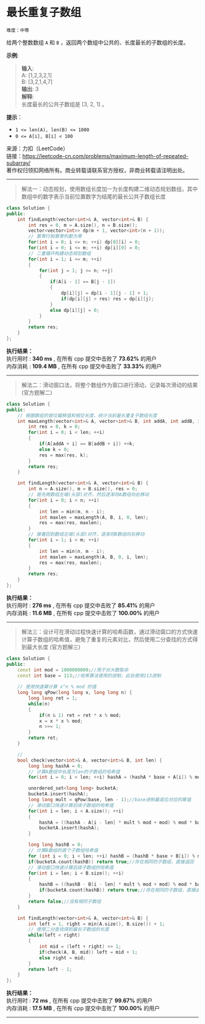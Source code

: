 # 最长重复子数组 #  
`难度：中等` 

给两个整数数组 `A` 和 `B` ，返回两个数组中公共的、长度最长的子数组的长度。  

**示例**:  
>**输入**:   
>A: [1,2,3,2,1]  
>B: [3,2,1,4,7]  
>**输出**: 3  
>**解释**:   
>长度最长的公共子数组是 [3, 2, 1] 。  

**提示**：  
- `1 <= len(A), len(B) <= 1000`  
- `0 <= A[i], B[i] < 100`  

来源：力扣（LeetCode）  
链接：https://leetcode-cn.com/problems/maximum-length-of-repeated-subarray/  
著作权归领扣网络所有。商业转载请联系官方授权，非商业转载请注明出处。  

---  
>解法一：动态规划，使用数组长度加一为长度构建二维动态规划数组，其中数组中的数字表示当前位置数字为结尾的最长公共子数组长度  

```C++  
class Solution {
public:
    int findLength(vector<int>& A, vector<int>& B) {
        int res = 0, m = A.size(), n = B.size();
        vector<vector<int>> dp(m + 1, vector<int>(n + 1));
        // 第零行和第零列都为零
        for(int i = 0; i <= n; ++i) dp[0][i] = 0;
        for(int i = 0; i <= m; ++i) dp[i][0] = 0;
        // 二重循环构建动态规划数组
        for(int i = 1; i <= m; ++i)
        {
            for(int j = 1; j <= n; ++j)
            {
                if(A[i - 1] == B[j - 1])
                {
                    dp[i][j] = dp[i - 1][j - 1] + 1;
                    if(dp[i][j] > res) res = dp[i][j];
                }
                else dp[i][j] = 0;
            }
        }
        return res;
    }
};
```  

**执行结果：**  
执行用时 : **340 ms** , 在所有 cpp 提交中击败了 **73.62%** 的用户  
内存消耗 : **109.4 MB** , 在所有 cpp 提交中击败了 **33.33%** 的用户  

---  
>解法二：滑动窗口法，将整个数组作为窗口进行滑动，记录每次滑动的结果 (官方题解二)  

```C++  
class Solution {
public:
    // 根据数组的首位偏移值和相交长度，统计当前最长重复子数组长度
    int maxLength(vector<int>& A, vector<int>& B, int addA, int addB, int len) {
        int res = 0, k = 0;
        for(int i = 0; i < len; ++i)
        {
            if(A[addA + i] == B[addB + i]) ++k;
            else k = 0;
            res = max(res, k);
        }
        return res;
    }

    int findLength(vector<int>& A, vector<int>& B) {
        int n = A.size(), m = B.size(), res = 0;
        // 首先两数组左端(头部)对齐，然后逐渐将A数组向右移动
        for(int i = 0; i < n; ++i)
        {
            int len = min(m, n - i);
            int maxlen = maxLength(A, B, i, 0, len);
            res = max(res, maxlen);
        }
        // 接着回到数组左端(头部)对齐，逐渐将B数组向右移动
        for(int i = 1; i < m; ++i)
        {
            int len = min(n, m - i);
            int maxlen = maxLength(A, B, 0, i, len);
            res = max(res, maxlen);
        }
        return res;
    }
};
```  

**执行结果：**  
执行用时 : **276 ms** , 在所有 cpp 提交中击败了 **85.41%** 的用户  
内存消耗 : **11.6 MB** , 在所有 cpp 提交中击败了 **100.00%** 的用户  

---  
>解法三：设计可在滑动过程快速计算的哈希函数，通过滑动窗口的方式快速计算子数组的哈希值，避免了重复的元素对比，然后使用二分查找的方式得到最大长度 (官方题解三)  

```C++  
class Solution {
public:
    const int mod = 1000000009;//用于对大数取余
    const int base = 113;//哈希算法使用的进制，此处使用113进制
    
    // 使用快速幂计算 x^n % mod 的值
    long long qPow(long long x, long long n) {
        long long ret = 1;
        while(n) 
        {
            if(n & 1) ret = ret * x % mod;
            x = x * x % mod;
            n >>= 1;
        }
        return ret;
    }

    // 
    bool check(vector<int>& A, vector<int>& B, int len) {
        long long hashA = 0;
        // 计算A数组中长度为len的子数组的哈希值
        for(int i = 0; i < len; ++i) hashA = (hashA * base + A[i]) % mod;

        unordered_set<long long> bucketA;
        bucketA.insert(hashA);
        long long mult = qPow(base, len - 1);//base进制最高位对应的幂值
        // 滑动窗口快速计算后续子数组的哈希值
        for(int i = len; i < A.size(); ++i)
        {
            hashA = ((hashA - A[i - len] * mult % mod + mod) % mod * base + A[i]) % mod;
            bucketA.insert(hashA);
        }

        long long hashB = 0;
        // 计算B数组的首个子数组哈希值
        for (int i = 0; i < len; ++i) hashB = (hashB * base + B[i]) % mod;
        if(bucketA.count(hashB)) return true;//存在相同的子数组，直接返回
        // 滑动窗口快速计算后续子数组的哈希值
        for(int i = len; i < B.size(); ++i)
        {
            hashB = ((hashB - B[i - len] * mult % mod + mod) % mod * base + B[i]) % mod;
            if(bucketA.count(hashB)) return true;//存在相同的子数组，直接返回
        }
        return false;//没有相同子数组
    }

    int findLength(vector<int>& A, vector<int>& B) {
        int left = 1, right = min(A.size(), B.size()) + 1;
        // 使用二分查找得到最长子数组的长度
        while(left < right)
        {
            int mid = (left + right) >> 1;
            if(check(A, B, mid)) left = mid + 1;
            else right = mid;
        }
        return left - 1;
    }
};
```  

**执行结果：**  
执行用时 : **72 ms** , 在所有 cpp 提交中击败了 **99.67%** 的用户  
内存消耗 : **17.5 MB** , 在所有 cpp 提交中击败了 **100.00%** 的用户  

---  